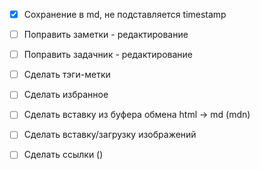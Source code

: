 - [x] Сохранение в md, не подставляется timestamp
- [ ] Поправить заметки - редактирование
- [ ] Поправить задачник - редактирование
- [ ] Сделать тэги-метки
- [ ] Сделать избранное
- [ ] Сделать вставку из буфера обмена html -> md (mdn)
- [ ] Сделать вставку/загрузку изображений

- [ ] Сделать ссылки ()